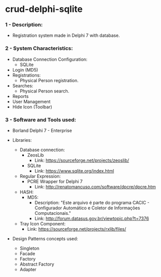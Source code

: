 # crud-delphi-sqlite

### 1 - Description:
- Registration system made in Delphi 7 with database. 

### 2 - System Characteristics:
- Database Connection Configuration:
    - SQLite
- Login (MD5)
- Registrations:
    - Physical Person registration.
- Searches:
    - Physical Person search.
- Reports
- User Management
- Hide Icon (Toolbar)

### 3 - Software and Tools used:
- Borland Delphi 7 - Enterprise
- Libraries:
	- Database connection:
		- ZeosLib
			- Link: https://sourceforge.net/projects/zeoslib/
		- SQLite
			- Link: https://www.sqlite.org/index.html
	- Regular Expression:
		- PCRE Wrapper for Delphi 7
			- Link: http://renatomancuso.com/software/dpcre/dpcre.htm
	- HASH:
		- MD5:
			- Description: "Este arquivo é parte do programa CACIC - Configurador Automático e Coletor de Informações Computacionais."
			- Link: http://forum.datasus.gov.br/viewtopic.php?t=7376
	- Tray Icon Component:
		- Link: https://sourceforge.net/projects/rxlib/files/
   
- Design Patterns concepts used:
    - Singleton
    - Facade
    - Factory
    - Abstract Factory
    - Adapter
